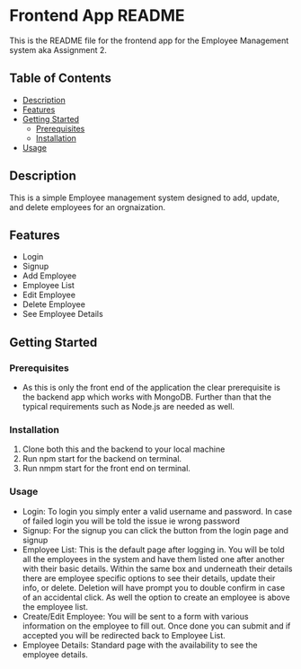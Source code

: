# Frontend App README

This is the README file for the frontend app for the Employee Management system aka Assignment 2.

## Table of Contents

- [Description](#description)
- [Features](#features)
- [Getting Started](#getting-started)
  - [Prerequisites](#prerequisites)
  - [Installation](#installation)
- [Usage](#usage)

## Description

This is a simple Employee management system designed to add, update, and delete employees for an orgnaization. 

## Features

- Login
- Signup
- Add Employee
- Employee List
- Edit Employee
- Delete Employee
- See Employee Details

## Getting Started

### Prerequisites

- As this is only the front end of the application the clear prerequisite is the backend app which works with MongoDB. Further than that the typical requirements such as Node.js are needed as well.

### Installation

1. Clone both this and the backend to your local machine
2. Run npm start for the backend on terminal. 
3. Run nmpm start for the front end on terminal.

### Usage
- Login: To login you simply enter a valid username and password. In case of failed login you will be told the issue ie wrong password
- Signup: For the signup you can click the button from the login page and signup
- Employee List: This is the default page after logging in. You will be told all the employees in the system and have them listed one after another with their basic details. Within the same box and underneath their details there are employee specific options to see their details, update their info, or delete. Deletion will have prompt you to double confirm in case of an accidental click. As well the option to create an employee is above the employee list.
- Create/Edit Employee: You will be sent to a form with various information on the employee to fill out. Once done you can submit and if accepted you will be redirected back to Employee List.
- Employee Details: Standard page with the availability to see the employee details.
